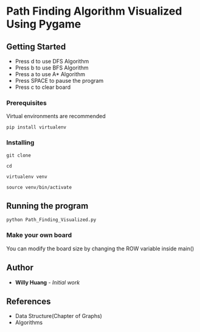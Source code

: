 # Path Finding Algorithm Visualized Using Pygame

## Getting Started

* Press d to use DFS Algorithm
* Press b to use BFS Algorithm
* Press a to use A* Algorithm
* Press SPACE to pause the program
* Press c to clear board

### Prerequisites

Virtual environments are recommended

```
pip install virtualenv
```

### Installing

```
git clone
```
```
cd 
```
```
virtualenv venv
```
```
source venv/bin/activate
```

## Running the program

```
python Path_Finding_Visualized.py
```

### Make your own board

You can modify the board size by changing the ROW variable inside main()

## Author

* **Willy Huang** - *Initial work*


## References

* Data Structure(Chapter of Graphs)
* Algorithms
